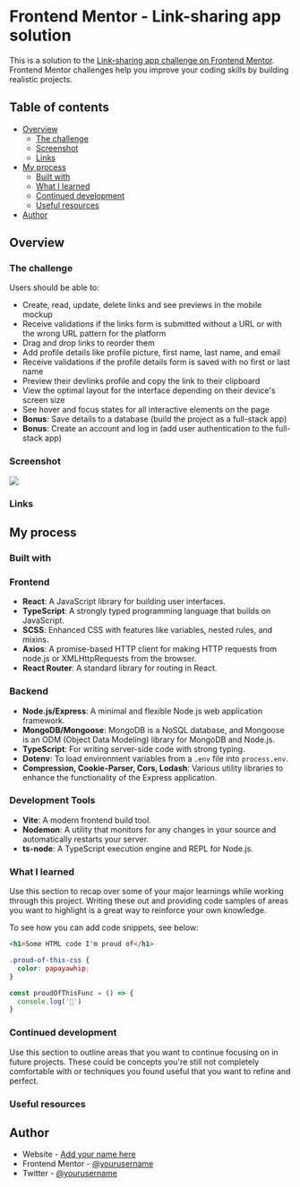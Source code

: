 # Frontend Mentor - Link-sharing app solution

This is a solution to the [Link-sharing app challenge on Frontend Mentor](https://www.frontendmentor.io/challenges/linksharing-app-Fbt7yweGsT). Frontend Mentor challenges help you improve your coding skills by building realistic projects. 

## Table of contents

- [Overview](#overview)
  - [The challenge](#the-challenge)
  - [Screenshot](#screenshot)
  - [Links](#links)
- [My process](#my-process)
  - [Built with](#built-with)
  - [What I learned](#what-i-learned)
  - [Continued development](#continued-development)
  - [Useful resources](#useful-resources)
- [Author](#author)

## Overview

### The challenge

Users should be able to:

- Create, read, update, delete links and see previews in the mobile mockup
- Receive validations if the links form is submitted without a URL or with the wrong URL pattern for the platform
- Drag and drop links to reorder them
- Add profile details like profile picture, first name, last name, and email
- Receive validations if the profile details form is saved with no first or last name
- Preview their devlinks profile and copy the link to their clipboard
- View the optimal layout for the interface depending on their device's screen size
- See hover and focus states for all interactive elements on the page
- **Bonus**: Save details to a database (build the project as a full-stack app)
- **Bonus**: Create an account and log in (add user authentication to the full-stack app)

### Screenshot

![](./screenshot.jpg)


### Links


## My process

### Built with

### Frontend

- **React**: A JavaScript library for building user interfaces.
- **TypeScript**: A strongly typed programming language that builds on JavaScript.
- **SCSS**: Enhanced CSS with features like variables, nested rules, and mixins.
- **Axios**: A promise-based HTTP client for making HTTP requests from node.js or XMLHttpRequests from the browser.
- **React Router**: A standard library for routing in React.

### Backend

- **Node.js/Express**: A minimal and flexible Node.js web application framework.
- **MongoDB/Mongoose**: MongoDB is a NoSQL database, and Mongoose is an ODM (Object Data Modeling) library for MongoDB and Node.js.
- **TypeScript**: For writing server-side code with strong typing.
- **Dotenv**: To load environment variables from a `.env` file into `process.env`.
- **Compression, Cookie-Parser, Cors, Lodash**: Various utility libraries to enhance the functionality of the Express application.

### Development Tools

- **Vite**: A modern frontend build tool.
- **Nodemon**: A utility that monitors for any changes in your source and automatically restarts your server.
- **ts-node**: A TypeScript execution engine and REPL for Node.js.


### What I learned

Use this section to recap over some of your major learnings while working through this project. Writing these out and providing code samples of areas you want to highlight is a great way to reinforce your own knowledge.

To see how you can add code snippets, see below:

```html
<h1>Some HTML code I'm proud of</h1>
```
```css
.proud-of-this-css {
  color: papayawhip;
}
```
```js
const proudOfThisFunc = () => {
  console.log('🎉')
}
```


### Continued development

Use this section to outline areas that you want to continue focusing on in future projects. These could be concepts you're still not completely comfortable with or techniques you found useful that you want to refine and perfect.

### Useful resources


## Author

- Website - [Add your name here](https://www.your-site.com)
- Frontend Mentor - [@yourusername](https://www.frontendmentor.io/profile/yourusername)
- Twitter - [@yourusername](https://www.twitter.com/yourusername)




